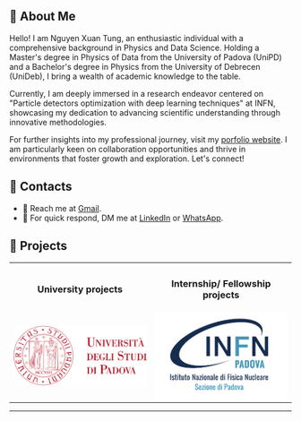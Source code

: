 ## 🚀 About Me

Hello! I am Nguyen Xuan Tung, an enthusiastic individual with a comprehensive background in Physics and Data Science. Holding a Master's degree in Physics of Data from the University of Padova (UniPD) and a Bachelor's degree in Physics from the University of Debrecen (UniDeb), I bring a wealth of academic knowledge to the table.

Currently, I am deeply immersed in a research endeavor centered on "Particle detectors optimization with deep learning techniques" at INFN, showcasing my dedication to advancing scientific understanding through innovative methodologies.

For further insights into my professional journey, visit my [porfolio website](https://tungcg1906.github.io/NguyenXuanTung/). I am particularly keen on collaboration opportunities and thrive in environments that foster growth and exploration. Let's connect!

## 📨 Contacts
- 📧 Reach me at [Gmail](mailto:tungcg1906@gmail.com).
- 📲 For quick respond, DM me at [LinkedIn](https://linkedin.com/in/tungnguyen1998) or [WhatsApp](https://wa.me/393518346577?text=Hello%20Tung).

<!--
## 🔧 Technologies & Tools

![](https://img.shields.io/badge/OS-Ubuntu-informational?style=flat&logo=Ubuntu&logoColor=white&color=bc422b)
![](https://img.shields.io/badge/OS-MacOs-informational?style=flat&logo=MacOs&logoColor=white&color=bc422b)
![](https://img.shields.io/badge/OS-Windows-informational?style=flat&logo=Windows&logoColor=white&color=bc422b)
![](https://img.shields.io/badge/Code-HTML-informational?style=flat&logo=html5&logoColor=white&color=bc422b)
![](https://img.shields.io/badge/Code-C-informational?style=flat&logo=C&logoColor=white&color=bc422b)
![](https://img.shields.io/badge/Code-C++-informational?style=flat&logo=c%2B%2B&logoColor=white&color=bc422b)
![](https://img.shields.io/badge/Code-Python-informational?style=flat&logo=python&logoColor=white&color=bc422b)
![](https://img.shields.io/badge/Code-R-informational?style=flat&logo=R&logoColor=white&color=bc422b)
![](https://img.shields.io/badge/Code-MATLAB-informational?style=flat&logo=mathworks&logoColor=white&color=bc422b)
![](https://img.shields.io/badge/Shell-Bash-informational?style=flat&logo=gnu-bash&logoColor=white&color=bc422b)
![](https://img.shields.io/badge/Tools-Docker-informational?style=flat&logo=docker&logoColor=white&color=bc422b)
![](https://img.shields.io/badge/Tools-MySQL-informational?style=flat&logo=mysql&logoColor=white&color=bc422b)
![](https://img.shields.io/badge/Tools-Tableau-informational?style=flat&logo=Tableau&logoColor=white&color=bc422b)
![](https://img.shields.io/badge/Tools-Google%20Analytics-E37400?-informational?style=flat&logo=google%20analytics&logoColor=white&color=bc422b)
![](https://img.shields.io/badge/Cloud-AWS-informational?style=flat&logo=amazon-aws&logoColor=white&color=bc422b)
![](https://img.shields.io/badge/Cloud-GCP-informational?style=flat&logo=google-cloud&logoColor=white&color=bc422b)
-->

## 📁 Projects

<div align="center">
  <table>
    <tr>
      <th><h3>University projects</h3></th>
      <th><h3>Internship/ Fellowship projects</h3></th>
    </tr>
    <tr>
      <td width="50%" style="text-align: center;">
        <a href="https://github.com/stars/Tungcg1906/lists/university-projects">
          <div><img src="https://raw.githubusercontent.com/Tungcg1906/Tungcg1906/master/images/unipd-universita-di-padova.png" /></div>
        </a>
      </td>
      <td width="50%" style="text-align: center;">
        <a href="https://github.com/stars/Tungcg1906/lists/research-project">
          <div><img src="https://raw.githubusercontent.com/Tungcg1906/Tungcg1906/master/images/infn.png" /></div>
        </a>
      </td>
    </tr>
  </table>
  <hr />
  <h3></h3>
</div>







<!--
**Tungcg1906/Tungcg1906** is a ✨ _special_ ✨ repository because its `README.md` (this file) appears on your GitHub profile.
![Snake animation](https://github.com/GuillaumeFalourd/GuillaumeFalourd/blob/output/github-contribution-grid-snake.svg)
Here are some ideas to get you started:

- 🔭 I’m currently ...
- 🌱 I’m currently learning ...
- 👯 I’m looking to collaborate on ...
- 🤔 I’m looking for help with ...
- 💬 Ask me about ...
- 📫 How to reach me: ...
- 😄 Pronouns: ...
- ⚡ Fun fact: ...
-->
